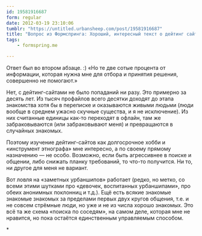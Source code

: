 ```yaml
---
id: 19581916687
form: regular
date: 2012-03-19 23:10:06
tumblr: "https://untitled.urbansheep.com/post/19581916687"
title: "Вопрос из Формспринга: Хороший, интересный текст о дейтинг сайтах, мне понравилось, но в нем так и нет ответа по сабжу :) Так все-таки о личном &quot;Бывали ли успехи с дейтинговыми сайтами&quot;?"
tags:
    - formspring.me

---
```


<p>Ответ был во втором абзаце. :) «Но те две сотые процента от информации, которая нужна мне для отбора и принятия решения, совершенно не помогают.»</p>

<!-- more -->

<p>Нет, с дейтинг-сайтами не было попаданий ни разу. Это примерно за десять лет. Из тысяч профайлов всего десятки доходят до этапа знакомства хотя бы в переписке и оказываются живыми людьми (люди вообще в среднем ужасно скучные существа, и я не исключение). Из них считанные единицы как-то переходят в офлайн, там же забраковываются (или забраковывают меня) и превращаются в случайных знакомых.</p>

<p>Поэтому изучение дейтинг-сайтов как долгосрочное хобби и «инструмент этнографа» мне интересно, а по своему прямому назначению — не особо. Возможно, если быть агрессивнее в поиске и общении, либо снижать планку требований, то что-то получится. Ни то, ни другое для меня не вариант.</p>

<p>Вот ловля на «заметных урбаншипов» работает (редко, но метко, со всеми этими шутками про «девочек, воспитанных урбаншипами», про обеих анонимных поклонниц и т.д.). Ещё есть всякие знакомые знакомые знакомых за пределами первых двух кругов общения, т.е. и не совсем стрёмные люди, но уже и не из числа хорошо знакомых. Это всё та же схема «поиска по соседям», на самом деле, которая мне не нравится, но пока остаётся единственным управляемым способом.</p>

<p>*</p>

